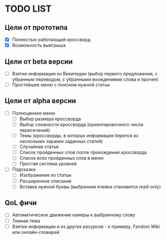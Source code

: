 # TODO LIST
## Цели от прототипа
 - [x] Полностью работающий кроссворд
 - [x] Возможность выигрыша

## Цели от beta версии
 - [ ] Взятие информации из Википедии (выбор первого предложения, с убранным переводом, с убранными вхождениями слова и прочее)
 - [ ] Простейшее меню с поиском нужной статьи

## Цели от alpha версии
 - [ ] Полноценное меню
    - [ ] Выбор размера кроссворда
    - [ ] Выбор сложности кроссворда (ориентировочного числа пересечений)
    - [ ] Темы (кроссворды, в которых информация берется из нескольких заранее заданных статей)
    - [ ] Случайная статья
    - [ ] Список пройденных слов после прохождения кроссворда
    - [ ] Список всех пройденных слов в меню
    - [ ] Простая система уровней
 - [ ] Подсказки
   - [ ] Изображение из статьи
   - [ ] Расширенное описание
   - [ ] Вставка нужной буквы (выбранная ячейка становится read-only) 

## QoL фичи
 - [ ] Автоматическое движение камеры к выбранному слову
 - [ ] Темная тема
 - [ ] Взятие информации и из других ресурсов - к примеру, Fandom Wiki или онлайн-словарей